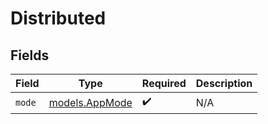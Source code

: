 # Distributed


## Fields

| Field                                  | Type                                   | Required                               | Description                            |
| -------------------------------------- | -------------------------------------- | -------------------------------------- | -------------------------------------- |
| `mode`                                 | [models.AppMode](../models/appmode.md) | :heavy_check_mark:                     | N/A                                    |